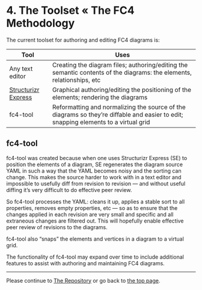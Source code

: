 # 4. The Toolset « The FC4 Methodology

The current toolset for authoring and editing FC4 diagrams is:

| Tool                                                         | Uses                                                         |
| ------------------------------------------------------------ | ------------------------------------------------------------ |
| Any text editor                                              | Creating the diagram files; authoring/editing the semantic contents of the diagrams: the elements, relationships, etc |
| [Structurizr Express](https://structurizr.com/help/express)  | Graphical authoring/editing the positioning of the elements; rendering the diagrams |
| fc4-tool | Reformatting and normalizing the source of the diagrams so they’re diffable and easier to edit; snapping elements to a virtual grid |

## fc4-tool

fc4-tool was created because when one uses Structurizr Express (SE) to position the elements of a diagram, SE regenerates the diagram source YAML in such a way that the YAML becomes noisy and the sorting can change. This makes the source harder to work with in a text editor and impossible to usefully diff from revision to revision — and without useful diffing it’s very difficult to do effective peer review.

So fc4-tool processes the YAML: cleans it up, applies a stable sort to all properties, removes empty properties, etc — so as to ensure that the changes applied in each revision are very small and specific and all extraneous changes are filtered out. This will hopefully enable effective peer review of revisions to the diagrams.

fc4-tool also “snaps” the elements and vertices in a diagram to a virtual grid.

The functionality of fc4-tool may expand over time to include additional features to assist with authoring and maintaining FC4 diagrams.

----

Please continue to [The Repository](repository.md) or go back to [the top page](README.md).
